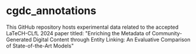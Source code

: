 # cgdc_annotations
This GitHub repository hosts experimental data related to the accepted LaTeCH-CLfL 2024 paper titled: "Enriching the Metadata of Community-Generated Digital Content through Entity Linking: An Evaluative Comparison of State-of-the-Art Models"
